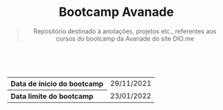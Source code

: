 <div align="center">
  
# Bootcamp Avanade
> Repositório destinado à anotações, projetos etc., referentes aos cursos do bootcamp da Avanade do site DIO.me
</div> 
  
<br>
<br>
<br>
  
<!----------------------------------------------- Tabela Datas -->
<table>
  <tr>
    <th align="left">Data de ínicio do bootcamp</th>
    <td>29/11/2021</td>
  </tr>
  <tr>
    <th align="left">Data limite do bootcamp</th>
    <td>23/01/2022</td>
  </tr>
</table>
<!---------------------------------------------------------------->
  


